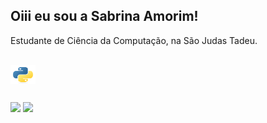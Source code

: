 ## Oiii eu sou a Sabrina Amorim!
Estudante de Ciência da Computação, na São Judas Tadeu.


<div style="display: inline_block"><br>

  <img align="center" alt="sabs-Python" height="30" width="40" src="https://raw.githubusercontent.com/devicons/devicon/master/icons/python/python-original.svg">
  
</div>
  
  ##
<div>
 <a href = "mailto:sabrinaammorimm@gmail.com"><img src="https://img.shields.io/badge/-Gmail-%23333?style=for-the-badge&logo=gmail&logoColor=white" target="_blank"></a>
  <a href="https://www.linkedin.com/in/sxbrie/" target="_blank"><img src="https://img.shields.io/badge/-LinkedIn-%230077B5?style=for-the-badge&logo=linkedin&logoColor=white" target="_blank"></a> 
  
</div>
